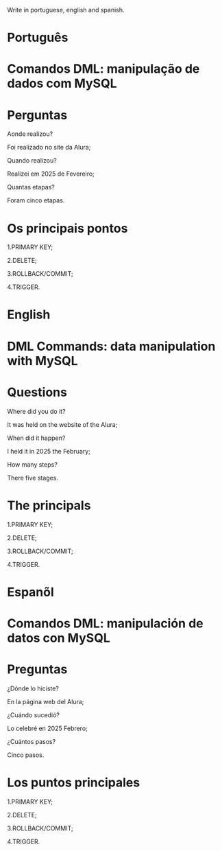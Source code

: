 Write in portuguese, english and spanish.

# Português 

# Comandos DML: manipulação de dados com MySQL

# Perguntas

Aonde realizou?

Foi realizado no site da Alura;

Quando realizou?

Realizei em 2025 de Fevereiro;

Quantas etapas?

Foram cinco etapas.

# Os principais pontos

1.PRIMARY KEY;

2.DELETE;

3.ROLLBACK/COMMIT;

4.TRIGGER.

# English

# DML Commands: data manipulation with MySQL

# Questions

Where did you do it?

It was held on the website of the Alura;

When did it happen?

I held it in 2025 the February;

How many steps?

There five stages.

# The principals

1.PRIMARY KEY;

2.DELETE;

3.ROLLBACK/COMMIT;

4.TRIGGER.


# Espanõl

# Comandos DML: manipulación de datos con MySQL

# Preguntas

¿Dónde lo hiciste?

En la página web del Alura;

¿Cuándo sucedió?

Lo celebré en 2025 Febrero;

¿Cuántos pasos?

Cinco  pasos.

# Los puntos principales

1.PRIMARY KEY;

2.DELETE;

3.ROLLBACK/COMMIT;

4.TRIGGER.
